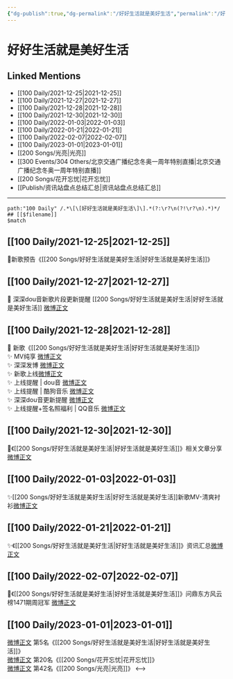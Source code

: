 ```yaml
---
{"dg-publish":true,"dg-permalink":"/好好生活就是美好生活","permalink":"/好好生活就是美好生活/","created":"2022-12-22T15:56:21.000+08:00","updated":"2023-04-10T15:38:23.000+08:00"}
---
```


# 好好生活就是美好生活

## Linked Mentions
- [[100 Daily/2021-12-25\|2021-12-25]]
- [[100 Daily/2021-12-27\|2021-12-27]]
- [[100 Daily/2021-12-28\|2021-12-28]]
- [[100 Daily/2021-12-30\|2021-12-30]]
- [[100 Daily/2022-01-03\|2022-01-03]]
- [[100 Daily/2022-01-21\|2022-01-21]]
- [[100 Daily/2022-02-07\|2022-02-07]]
- [[100 Daily/2023-01-01\|2023-01-01]]
- [[200 Songs/光亮\|光亮]]
- [[300 Events/304 Others/北京交通广播纪念冬奥一周年特别直播\|北京交通广播纪念冬奥一周年特别直播]]
- [[200 Songs/花开忘忧\|花开忘忧]]
- [[Publish/资讯站盘点总结汇总\|资讯站盘点总结汇总]]


---

```expander
path:"100 Daily" /.*\[\[好好生活就是美好生活\]\].*(?:\r?\n(?!\r?\n).*)*/
## [[$filename]]
$match
```
## [[100 Daily/2021-12-25\|2021-12-25]]
🌟新歌预告《[[200 Songs/好好生活就是美好生活\|好好生活就是美好生活]]》[](https://m.weibo.cn/6466290670/4718427966542628)
## [[100 Daily/2021-12-27\|2021-12-27]]
💫 深深dou音新歌片段更新提醒 [[200 Songs/好好生活就是美好生活\|好好生活就是美好生活]] [微博正文](https://m.weibo.cn/6466290670/4719174541115556)
## [[100 Daily/2021-12-28\|2021-12-28]]
💫 新歌《[[200 Songs/好好生活就是美好生活\|好好生活就是美好生活]]》  
✨ MV纯享 [微博正文](https://m.weibo.cn/6466290670/4719345735567486)  
✨ 深深发博 [微博正文](https://m.weibo.cn/6466290670/4719337137245639)  
✨ 新歌上线[微博正文](https://m.weibo.cn/6466290670/4719324067528744)  
✨ 上线提醒 | dou音 [微博正文](https://m.weibo.cn/6466290670/4719322171445396)  
✨ 上线提醒 | 酷狗音乐 [微博正文](https://m.weibo.cn/6466290670/4719324578972346)  
✨ 深深dou音更新提醒 [微博正文](https://m.weibo.cn/6466290670/4719359656985010)  
✨ 上线提醒+签名照福利 | QQ音乐 [微博正文](https://m.weibo.cn/6466290670/4719322007602054)
## [[100 Daily/2021-12-30\|2021-12-30]]
💫《[[200 Songs/好好生活就是美好生活\|好好生活就是美好生活]]》相关文章分享[微博正文](https://m.weibo.cn/6466290670/4720218838142667)
## [[100 Daily/2022-01-03\|2022-01-03]]
✨[[200 Songs/好好生活就是美好生活\|好好生活就是美好生活]]新歌MV-清爽衬衫[微博正文](https://m.weibo.cn/6466290670/4721509144986572)
## [[100 Daily/2022-01-21\|2022-01-21]]
✨《[[200 Songs/好好生活就是美好生活\|好好生活就是美好生活]]》资讯汇总[微博正文](https://m.weibo.cn/6466290670/4728164737094591)
## [[100 Daily/2022-02-07\|2022-02-07]]
🌟《[[200 Songs/好好生活就是美好生活\|好好生活就是美好生活]]》问鼎东方风云榜1471期周冠军 [微博正文](https://m.weibo.cn/6466290670/4734369409536831)
## [[100 Daily/2023-01-01\|2023-01-01]]
[微博正文](https://m.weibo.cn/1738376280/4852886640791592) 第5名《[[200 Songs/好好生活就是美好生活\|好好生活就是美好生活]]》  
[微博正文](https://m.weibo.cn/1738376280/4852848891801896) 第20名《[[200 Songs/花开忘忧\|花开忘忧]]》  
[微博正文](https://m.weibo.cn/1738376280/4852797303167416) 第42名《[[200 Songs/光亮\|光亮]]》
<-->